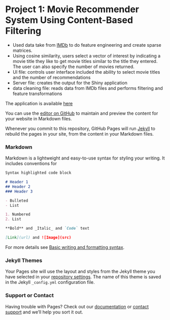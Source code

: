 # Project 1: Movie Recommender System Using Content-Based Filtering

- Used data take from [IMDb](https://datasets.imdbws.com/) to do feature engineering and create sparse matrices.
- Using cosine similarity, users select a vector of interest by indicating a movie title they like to get movie titles similar to the title they entered. The user can also specify the number of movies returned.
- UI file: controls user interface included the ability to select movie titles and the number of recommendations
- Server file: creates the output for the Shiny application
- data cleaning file: reads data from IMDb files and performs filtering and feature transformations

The application is available [here](https://maxrodrigues5591.shinyapps.io/Movie_Recommender/)



You can use the [editor on GitHub](https://github.com/mrodrigues17/Max_Portfolio/edit/gh-pages/index.md) to maintain and preview the content for your website in Markdown files.

Whenever you commit to this repository, GitHub Pages will run [Jekyll](https://jekyllrb.com/) to rebuild the pages in your site, from the content in your Markdown files.

### Markdown

Markdown is a lightweight and easy-to-use syntax for styling your writing. It includes conventions for

```markdown
Syntax highlighted code block

# Header 1
## Header 2
### Header 3

- Bulleted
- List

1. Numbered
2. List

**Bold** and _Italic_ and `Code` text

[Link](url) and ![Image](src)
```

For more details see [Basic writing and formatting syntax](https://docs.github.com/en/github/writing-on-github/getting-started-with-writing-and-formatting-on-github/basic-writing-and-formatting-syntax).

### Jekyll Themes

Your Pages site will use the layout and styles from the Jekyll theme you have selected in your [repository settings](https://github.com/mrodrigues17/Max_Portfolio/settings/pages). The name of this theme is saved in the Jekyll `_config.yml` configuration file.

### Support or Contact

Having trouble with Pages? Check out our [documentation](https://docs.github.com/categories/github-pages-basics/) or [contact support](https://support.github.com/contact) and we’ll help you sort it out.
